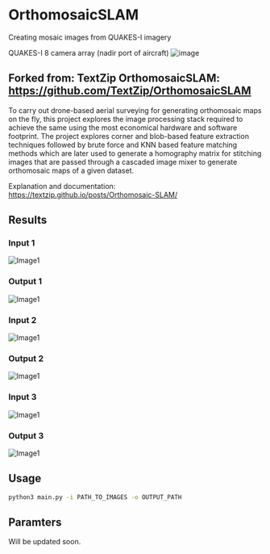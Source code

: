 # OrthomosaicSLAM

Creating mosaic images from QUAKES-I imagery 

QUAKES-I 8 camera array (nadir port of aircraft)
![image](https://github.com/madelineschwarz/OrthomosaicSLAM/assets/60195170/3c62446c-3df5-4b8e-afc8-e3d30861ec2a)

 ## Forked from: TextZip OrthomosaicSLAM: https://github.com/TextZip/OrthomosaicSLAM
To carry out drone-based aerial surveying for generating orthomosaic maps on the fly, this project explores the image processing stack required to achieve the same using the most economical hardware and software footprint. The project explores corner and blob-based feature extraction techniques followed by brute force and KNN based feature matching methods which are later used to generate a homography matrix for stitching images that are passed through a cascaded image mixer to generate orthomosaic maps of a given dataset.

Explanation and documentation: https://textzip.github.io/posts/Orthomosaic-SLAM/

## Results
### Input 1
![Image1](/images/city_input.jpg)
### Output 1
![Image1](/images/city_output.png)
### Input 2 
![Image1](/images/lake_nornal_input.jpg)
### Output 2
![Image1](/images/lake_normal_output.png)
### Input 3
![Image1](/images/extended_lake_input.jpg)
### Output 3
![Image1](/images/lake_extended_output.png)


## Usage
```bash
python3 main.py -i PATH_TO_IMAGES -o OUTPUT_PATH
```

## Paramters
Will be updated soon. 
